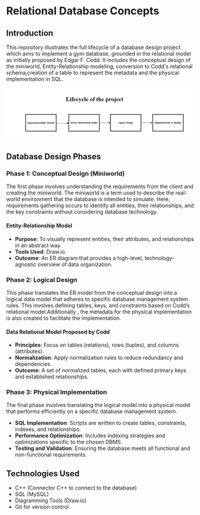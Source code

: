 #  Relational Database Concepts

## Introduction
This repository illustrates the full lifecycle of a database design project which aims to implement a gym database, grounded in the relational model as initially proposed by Edgar F. Codd. It includes the conceptual design of the miniworld, Entity-Relationship modeling, conversion to Codd's relational schema,creation of a table to represent the metadata and the physical implementation in SQL.<br>

![Design Steps](Project-Cycles.png)
<br>
## Database Design Phases

### Phase 1: Conceptual Design (Miniworld)
The first phase involves understanding the requirements from the client and creating the miniworld. The miniworld is a term used to describe the real-world environment that the database is intended to simulate. Here, requirements gathering occurs to identify all entities, their relationships, and the key constraints without considering database technology.

#### Entity-Relationship Model
- **Purpose**: To visually represent entities, their attributes, and relationships in an abstract way.
- **Tools Used**: Draw.io.
- **Outcome**: An ER diagram that provides a high-level, technology-agnostic overview of data organization.

### Phase 2: Logical Design
This phase translates the ER model from the conceptual design into a logical data model that adheres to specific database management system rules. This involves defining tables, keys, and constraints based on Codd’s relational model.Additionally , the metadata for the physical implementation is also created to facilitate the implementation.

#### Data Relational Model Proposed by Codd
- **Principles**: Focus on tables (relations), rows (tuples), and columns (attributes).
- **Normalization**: Apply normalization rules to reduce redundancy and dependencies.
- **Outcome**: A set of normalized tables, each with defined primary keys and established relationships.

### Phase 3: Physical Implementation
The final phase involves translating the logical model into a physical model that performs efficiently on a specific database management system.

- **SQL Implementation**: Scripts are written to create tables, constraints, indexes, and relationships.
- **Performance Optimization**: Includes indexing strategies and optimizations specific to the chosen DBMS.
- **Testing and Validation**: Ensuring the database meets all functional and non-functional requirements.

## Technologies Used
- C++ (Connector C++ to connect to the database)
- SQL (MySQL)
- Diagramming Tools (Draw.io)
- Git for version control

